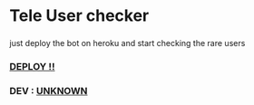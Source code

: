 # Tele User checker
###
just deploy the bot on heroku and start checking the rare users 

### [DEPLOY !!](https://dashboard.heroku.com/new?template=https://github.com/bdr99493/for_J5J5) ###

### DEV : [UNKNOWN](https://t.me/K_8_U) ###
